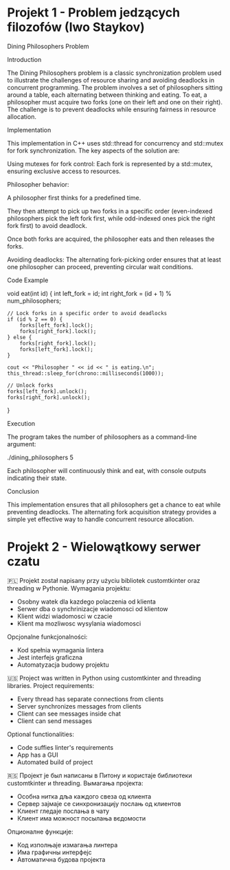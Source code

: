 # Projekt 1 - Problem jedzących filozofów (Iwo Staykov)
Dining Philosophers Problem

Introduction

The Dining Philosophers problem is a classic synchronization problem used to illustrate the challenges of resource sharing and avoiding deadlocks in concurrent programming. The problem involves a set of philosophers sitting around a table, each alternating between thinking and eating. To eat, a philosopher must acquire two forks (one on their left and one on their right). The challenge is to prevent deadlocks while ensuring fairness in resource allocation.

Implementation

This implementation in C++ uses std::thread for concurrency and std::mutex for fork synchronization. The key aspects of the solution are:

Using mutexes for fork control: Each fork is represented by a std::mutex, ensuring exclusive access to resources.

Philosopher behavior:

A philosopher first thinks for a predefined time.

They then attempt to pick up two forks in a specific order (even-indexed philosophers pick the left fork first, while odd-indexed ones pick the right fork first) to avoid deadlock.

Once both forks are acquired, the philosopher eats and then releases the forks.

Avoiding deadlocks: The alternating fork-picking order ensures that at least one philosopher can proceed, preventing circular wait conditions.

Code Example

void eat(int id) {
    int left_fork = id;
    int right_fork = (id + 1) % num_philosophers;
    
    // Lock forks in a specific order to avoid deadlocks
    if (id % 2 == 0) {
        forks[left_fork].lock();
        forks[right_fork].lock();
    } else {
        forks[right_fork].lock();
        forks[left_fork].lock();
    }
    
    cout << "Philosopher " << id << " is eating.\n";
    this_thread::sleep_for(chrono::milliseconds(1000));
    
    // Unlock forks
    forks[left_fork].unlock();
    forks[right_fork].unlock();
}

Execution

The program takes the number of philosophers as a command-line argument:

./dining_philosophers 5

Each philosopher will continuously think and eat, with console outputs indicating their state.

Conclusion

This implementation ensures that all philosophers get a chance to eat while preventing deadlocks. The alternating fork acquisition strategy provides a simple yet effective way to handle concurrent resource allocation.

# Projekt 2 - Wielowątkowy serwer czatu

🇵🇱
Projekt został napisany przy użyciu bibliotek customtkinter oraz threading w Pythonie.
Wymagania projektu:
- Osobny watek dla kazdego polaczenia od klienta
- Serwer dba o synchrinizacje wiadomosci od klientow
- Klient widzi wiadomosci w czacie
- Klient ma mozliwosc wysylania wiadomosci 

Opcjonalne funkcjonalności:
- Kod spełnia wymagania lintera
- Jest interfejs graficzna
- Automatyzacja budowy projektu

🇺🇸
Project was written in Python using customtkinter and threading libraries.
Project requirements:
- Every thread has separate connections from clients
- Server synchronizes messages from clients
- Client can see messages inside chat
- Client can send messages

Optional functionalities:
- Code suffies linter's requirements
- App has a GUI
- Automated build of project

🇷🇸
Пројект је был написаны в Питону и користаје библиотеки customtkinter и threading.
Вымагања пројекта:
- Особна нитка дља каждого свеза од клиента
- Сервер зајмаје се синхронизацију послањ од клиентов
- Клиент гледаје послања в чату
- Клиент има можност посылања вєдомости

Опционалне функције:
- Код изполњаје измагања линтера
- Има графичны интерфејс
- Автоматична будова пројекта
